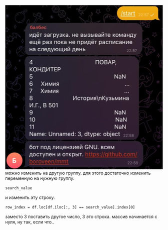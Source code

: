 <img src="mmt.jpeg">
можно изменить на другую группу. 
для этого достаточно изменить переменную на нужную группу.

```
search_value
``` 

и изменить эту строку.

```
row_index = df.loc[df.iloc[:, 3] == search_value].index[0]
``` 

заместо 3 поставить другое число, 3 это строка. массив начинается с нуля, ну так, если что..
